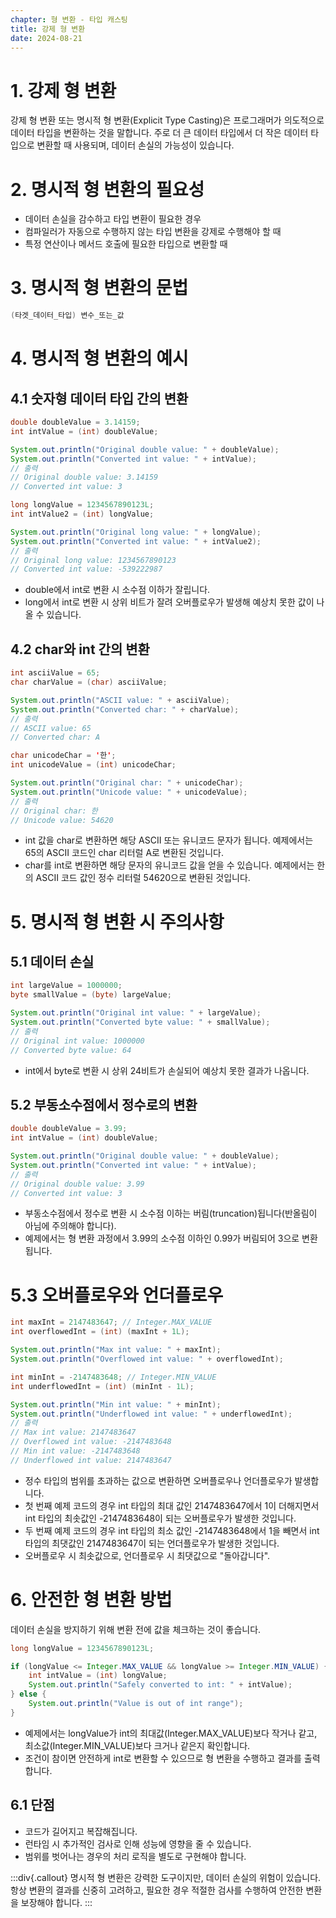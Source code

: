 ```yaml
---
chapter: 형 변환 - 타입 캐스팅
title: 강제 형 변환
date: 2024-08-21
---
```

# 1. 강제 형 변환
강제 형 변환 또는 명시적 형 변환(Explicit Type Casting)은 프로그래머가 의도적으로 데이터 타입을 변환하는 것을 말합니다. 주로 더 큰 데이터 타입에서 더 작은 데이터 타입으로 변환할 때 사용되며, 데이터 손실의 가능성이 있습니다.

# 2. 명시적 형 변환의 필요성
- 데이터 손실을 감수하고 타입 변환이 필요한 경우
- 컴파일러가 자동으로 수행하지 않는 타입 변환을 강제로 수행해야 할 때
- 특정 연산이나 메서드 호출에 필요한 타입으로 변환할 때

# 3. 명시적 형 변환의 문법
```java
(타겟_데이터_타입) 변수_또는_값
```

# 4. 명시적 형 변환의 예시
## 4.1 숫자형 데이터 타입 간의 변환
```java
double doubleValue = 3.14159;
int intValue = (int) doubleValue;

System.out.println("Original double value: " + doubleValue); 
System.out.println("Converted int value: " + intValue); 
// 출력
// Original double value: 3.14159
// Converted int value: 3

long longValue = 1234567890123L;
int intValue2 = (int) longValue;

System.out.println("Original long value: " + longValue); 
System.out.println("Converted int value: " + intValue2); 
// 출력
// Original long value: 1234567890123
// Converted int value: -539222987
```
- double에서 int로 변환 시 소수점 이하가 잘립니다.
- long에서 int로 변환 시 상위 비트가 잘려 오버플로우가 발생해 예상치 못한 값이 나올 수 있습니다.

## 4.2 char와 int 간의 변환
```java
int asciiValue = 65;
char charValue = (char) asciiValue;

System.out.println("ASCII value: " + asciiValue); 
System.out.println("Converted char: " + charValue); 
// 출력
// ASCII value: 65
// Converted char: A

char unicodeChar = '한';
int unicodeValue = (int) unicodeChar;

System.out.println("Original char: " + unicodeChar); 
System.out.println("Unicode value: " + unicodeValue); 
// 출력
// Original char: 한
// Unicode value: 54620
```
- int 값을 char로 변환하면 해당 ASCII 또는 유니코드 문자가 됩니다. 예제에서는 65의 ASCII 코드인 char 리터럴 A로 변환된 것입니다.
- char를 int로 변환하면 해당 문자의 유니코드 값을 얻을 수 있습니다. 예제에서는 한의 ASCII 코드 값인 정수 리터럴 54620으로 변환된 것입니다.

# 5. 명시적 형 변환 시 주의사항
## 5.1 데이터 손실
```java
int largeValue = 1000000;
byte smallValue = (byte) largeValue;

System.out.println("Original int value: " + largeValue); 
System.out.println("Converted byte value: " + smallValue); 
// 출력
// Original int value: 1000000
// Converted byte value: 64
```
- int에서 byte로 변환 시 상위 24비트가 손실되어 예상치 못한 결과가 나옵니다.

## 5.2 부동소수점에서 정수로의 변환
```java
double doubleValue = 3.99;
int intValue = (int) doubleValue;

System.out.println("Original double value: " + doubleValue); 
System.out.println("Converted int value: " + intValue); 
// 출력
// Original double value: 3.99
// Converted int value: 3
```
- 부동소수점에서 정수로 변환 시 소수점 이하는 버림(truncation)됩니다(반올림이 아님에 주의해야 합니다).
- 예제에서는 형 변환 과정에서 3.99의 소수점 이하인 0.99가 버림되어 3으로 변환됩니다.

# 5.3 오버플로우와 언더플로우
```java
int maxInt = 2147483647; // Integer.MAX_VALUE
int overflowedInt = (int) (maxInt + 1L);

System.out.println("Max int value: " + maxInt);
System.out.println("Overflowed int value: " + overflowedInt);

int minInt = -2147483648; // Integer.MIN_VALUE
int underflowedInt = (int) (minInt - 1L);

System.out.println("Min int value: " + minInt);
System.out.println("Underflowed int value: " + underflowedInt);
// 출력
// Max int value: 2147483647
// Overflowed int value: -2147483648
// Min int value: -2147483648
// Underflowed int value: 2147483647
```
- 정수 타입의 범위를 초과하는 값으로 변환하면 오버플로우나 언더플로우가 발생합니다.
- 첫 번째 예제 코드의 경우 int 타입의 최대 값인 2147483647에서 1이 더해지면서 int 타입의 최솟값인 -2147483648이 되는 오버플로우가 발생한 것입니다.
- 두 번째 예제 코드의 경우 int 타입의 최소 값인 -2147483648에서 1을 빼면서 int 타입의 최댓값인 2147483647이 되는 언더플로우가 발생한 것입니다.
- 오버플로우 시 최솟값으로, 언더플로우 시 최댓값으로 "돌아갑니다".

# 6. 안전한 형 변환 방법
데이터 손실을 방지하기 위해 변환 전에 값을 체크하는 것이 좋습니다.
```java
long longValue = 1234567890123L;

if (longValue <= Integer.MAX_VALUE && longValue >= Integer.MIN_VALUE) {
    int intValue = (int) longValue;
    System.out.println("Safely converted to int: " + intValue);
} else {
    System.out.println("Value is out of int range");
}
```
- 예제에서는 longValue가 int의 최대값(Integer.MAX_VALUE)보다 작거나 같고, 최소값(Integer.MIN_VALUE)보다 크거나 같은지 확인합니다.
- 조건이 참이면 안전하게 int로 변환할 수 있으므로 형 변환을 수행하고 결과를 출력합니다.
## 6.1 단점
- 코드가 길어지고 복잡해집니다.
- 런타임 시 추가적인 검사로 인해 성능에 영향을 줄 수 있습니다.
- 범위를 벗어나는 경우의 처리 로직을 별도로 구현해야 합니다.

:::div{.callout}
명시적 형 변환은 강력한 도구이지만, 데이터 손실의 위험이 있습니다. 항상 변환의 결과를 신중히 고려하고, 필요한 경우 적절한 검사를 수행하여 안전한 변환을 보장해야 합니다.
:::